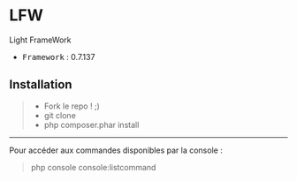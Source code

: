 # LFW
Light FrameWork

 - <kbd>Framework</kbd> : 0.7.137

Installation
----------

> - Fork le repo ! ;)
> - git clone
> - php composer.phar install

----------

Pour accéder aux commandes disponibles par la console :
> php console console:listcommand